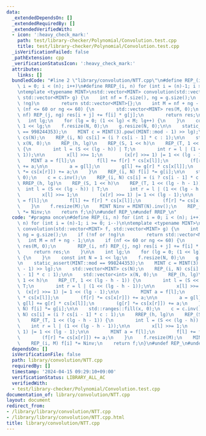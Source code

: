 ```yaml
---
data:
  _extendedDependsOn: []
  _extendedRequiredBy: []
  _extendedVerifiedWith:
  - icon: ':heavy_check_mark:'
    path: test/library-checker/Polynomial/Convolution.test.cpp
    title: test/library-checker/Polynomial/Convolution.test.cpp
  _isVerificationFailed: false
  _pathExtension: cpp
  _verificationStatusIcon: ':heavy_check_mark:'
  attributes:
    links: []
  bundledCode: "#line 2 \"library/convolution/NTT.cpp\"\n#define REP_(i, n) for (int\
    \ i = 0; i < (n); i++)\n#define RREP_(i, n) for (int i = (n)-1; i >= 0; i--)\n\
    \ntemplate <typename MINT>\nstd::vector<MINT> convolution(std::vector<MINT> f,\
    \ std::vector<MINT> g) {\n    int nf = f.size(), ng = g.size();\n    if (!nf or\
    \ !ng)\n        return std::vector<MINT>{};\n    int M = nf + ng - 1;\n\n    if\
    \ (nf <= 60 or ng <= 60) {\n        std::vector<MINT> res(M, 0);\n        REP_(i,\
    \ nf) REP_(j, ng) res[i + j] += f[i] * g[j];\n        return res;\n    }\n\n \
    \   int lg;\n    for (lg = 0; (1 << lg) < M; lg++) {\n    }\n    const int N =\
    \ 1 << lg;\n    f.resize(N, 0);\n    g.resize(N, 0);\n\n    static_assert(MINT::mod\
    \ == 998244353);\n    MINT c = MINT(3).pow((MINT::mod - 1) >> lg);\n    std::vector<MINT>\
    \ cs(N);\n    REP_(i, N) cs[i] = (i ? cs[i - 1] * c : 1);\n\n    std::vector<int>\
    \ x(N, 0);\n    REP_(h, lg)\n    REP_(S, 1 << h)\n    REP_(T, 1 << (lg - h - 1))\
    \ {\n        int l = (S << (lg - h)) | T;\n        int r = l | (1 << (lg - h -\
    \ 1));\n\n        x[l] >>= 1;\n        (x[r] >>= 1) |= 1 << (lg - 1);\n\n    \
    \    MINT a = f[l];\n        f[l] += f[r] * cs[x[l]];\n        (f[r] *= cs[x[r]])\
    \ += a;\n\n        a = g[l];\n        g[l] += g[r] * cs[x[l]];\n        (g[r]\
    \ *= cs[x[r]]) += a;\n    }\n    REP_(i, N) f[i] *= g[i];\n\n    std::ranges::fill(x,\
    \ 0);\n    c = c.inv();\n    REP_(i, N) cs[i] = (i ? cs[i - 1] * c : 1);\n   \
    \ RREP_(h, lg)\n    REP_(S, 1 << h)\n    REP_(T, 1 << (lg - h - 1)) {\n      \
    \  int l = (S << (lg - h)) | T;\n        int r = l | (1 << (lg - h - 1));\n\n\
    \        x[l] >>= 1;\n        (x[r] >>= 1) |= 1 << (lg - 1);\n\n        MINT a\
    \ = f[l];\n        f[l] += f[r] * cs[x[l]];\n        (f[r] *= cs[x[r]]) += a;\n\
    \    }\n    f.resize(M);\n    MINT Ninv = MINT(N).inv();\n    REP_(i, M) f[i]\
    \ *= Ninv;\n    return f;\n}\n#undef REP_\n#undef RREP_\n"
  code: "#pragma once\n#define REP_(i, n) for (int i = 0; i < (n); i++)\n#define RREP_(i,\
    \ n) for (int i = (n)-1; i >= 0; i--)\n\ntemplate <typename MINT>\nstd::vector<MINT>\
    \ convolution(std::vector<MINT> f, std::vector<MINT> g) {\n    int nf = f.size(),\
    \ ng = g.size();\n    if (!nf or !ng)\n        return std::vector<MINT>{};\n \
    \   int M = nf + ng - 1;\n\n    if (nf <= 60 or ng <= 60) {\n        std::vector<MINT>\
    \ res(M, 0);\n        REP_(i, nf) REP_(j, ng) res[i + j] += f[i] * g[j];\n   \
    \     return res;\n    }\n\n    int lg;\n    for (lg = 0; (1 << lg) < M; lg++)\
    \ {\n    }\n    const int N = 1 << lg;\n    f.resize(N, 0);\n    g.resize(N, 0);\n\
    \n    static_assert(MINT::mod == 998244353);\n    MINT c = MINT(3).pow((MINT::mod\
    \ - 1) >> lg);\n    std::vector<MINT> cs(N);\n    REP_(i, N) cs[i] = (i ? cs[i\
    \ - 1] * c : 1);\n\n    std::vector<int> x(N, 0);\n    REP_(h, lg)\n    REP_(S,\
    \ 1 << h)\n    REP_(T, 1 << (lg - h - 1)) {\n        int l = (S << (lg - h)) |\
    \ T;\n        int r = l | (1 << (lg - h - 1));\n\n        x[l] >>= 1;\n      \
    \  (x[r] >>= 1) |= 1 << (lg - 1);\n\n        MINT a = f[l];\n        f[l] += f[r]\
    \ * cs[x[l]];\n        (f[r] *= cs[x[r]]) += a;\n\n        a = g[l];\n       \
    \ g[l] += g[r] * cs[x[l]];\n        (g[r] *= cs[x[r]]) += a;\n    }\n    REP_(i,\
    \ N) f[i] *= g[i];\n\n    std::ranges::fill(x, 0);\n    c = c.inv();\n    REP_(i,\
    \ N) cs[i] = (i ? cs[i - 1] * c : 1);\n    RREP_(h, lg)\n    REP_(S, 1 << h)\n\
    \    REP_(T, 1 << (lg - h - 1)) {\n        int l = (S << (lg - h)) | T;\n    \
    \    int r = l | (1 << (lg - h - 1));\n\n        x[l] >>= 1;\n        (x[r] >>=\
    \ 1) |= 1 << (lg - 1);\n\n        MINT a = f[l];\n        f[l] += f[r] * cs[x[l]];\n\
    \        (f[r] *= cs[x[r]]) += a;\n    }\n    f.resize(M);\n    MINT Ninv = MINT(N).inv();\n\
    \    REP_(i, M) f[i] *= Ninv;\n    return f;\n}\n#undef REP_\n#undef RREP_"
  dependsOn: []
  isVerificationFile: false
  path: library/convolution/NTT.cpp
  requiredBy: []
  timestamp: '2024-04-15 09:29:10+09:00'
  verificationStatus: LIBRARY_ALL_AC
  verifiedWith:
  - test/library-checker/Polynomial/Convolution.test.cpp
documentation_of: library/convolution/NTT.cpp
layout: document
redirect_from:
- /library/library/convolution/NTT.cpp
- /library/library/convolution/NTT.cpp.html
title: library/convolution/NTT.cpp
---
```

